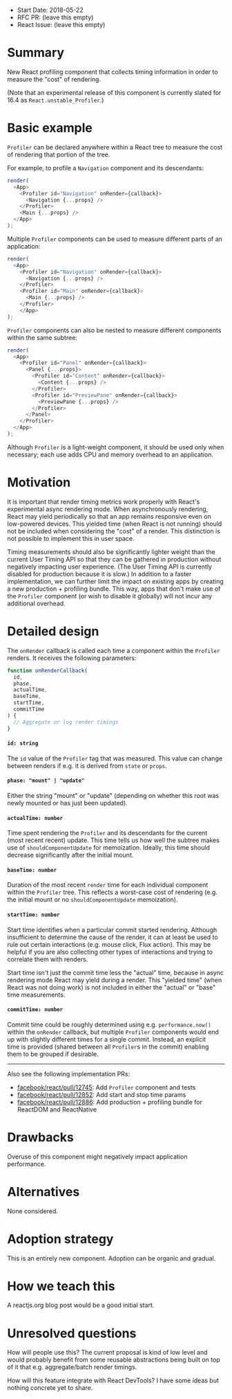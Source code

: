 - Start Date: 2018-05-22
- RFC PR: (leave this empty)
- React Issue: (leave this empty)

# Summary

New React profiling component that collects timing information in order to measure the "cost" of rendering.

(Note that an experimental release of this component is currently slated for 16.4 as `React.unstable_Profiler`.)

# Basic example

`Profiler` can be declared anywhere within a React tree to measure the cost of rendering that portion of the tree.

For example, to profile a `Navigation` component and its descendants:
```js
render(
  <App>
    <Profiler id="Navigation" onRender={callback}>
      <Navigation {...props} />
    </Profiler>
    <Main {...props} />
  </App>
);
```

Multiple `Profiler` components can be used to measure different parts of an application:
```js
render(
  <App>
    <Profiler id="Navigation" onRender={callback}>
      <Navigation {...props} />
    </Profiler>
    <Profiler id="Main" onRender={callback}>
      <Main {...props} />
    </Profiler>
    </App>
);
```

`Profiler` components can also be nested to measure different components within the same subtree:
```js
render(
  <App>
    <Profiler id="Panel" onRender={callback}>
      <Panel {...props}>
        <Profiler id="Content" onRender={callback}>
          <Content {...props} />
        </Profiler>
        <Profiler id="PreviewPane" onRender={callback}>
          <PreviewPane {...props} />
        </Profiler>
      </Panel>
    </Profiler>
  </App>
);
```

Although `Profiler` is a light-weight component, it should be used only when necessary; each use adds CPU and memory overhead to an application.

# Motivation

It is important that render timing metrics work properly with React's experimental async rendering mode. When asynchronously rendering, React may yield periodically so that an app remains responsive even on low-powered devices. This yielded time (when React is not running) should not be included when considering the "cost" of a render. This distinction is not possible to implement this in user space.

Timing measurements should also be significantly lighter weight than the current User Timing API so that they can be gathered in production without negatively impacting user experience. (The User Timing API is currently disabled for production because it is slow.) In addition to a faster implementation, we can further limit the impact on existing apps by creating a new production + profiling bundle. This way, apps that don't make use of the `Profiler` component (or wish to disable it globally) will not incur any additional overhead.

# Detailed design

The `onRender` callback is called each time a component within the `Profiler` renders. It receives the following parameters:
```js
function onRenderCallback(
  id,
  phase,
  actualTime,
  baseTime,
  startTime,
  commitTime
) {
  // Aggregate or log render timings
}

```

#### `id: string`
The `id` value of the `Profiler` tag that was measured. This value can change between renders if e.g. it is derived from `state` or `props`.

#### `phase: "mount" | "update"`
Either the string "mount" or "update" (depending on whether this root was newly mounted or has just been updated).

#### `actualTime: number`
Time spent rendering the `Profiler` and its descendants for the current (most recent recent) update. This time tells us how well the subtree makes use of `shouldComponentUpdate` for memoization. Ideally, this time should decrease significantly after the initial mount.

#### `baseTime: number`
Duration of the most recent `render` time for each individual component within the `Profiler` tree. This reflects a worst-case cost of rendering (e.g. the initial mount or no `shouldComponentUpdate` memoization).

#### `startTime: number`
Start time identifies when a particular commit started rendering. Although insufficient to determine the cause of the render, it can at least be used to rule out certain interactions (e.g. mouse click, Flux action). This may be helpful if you are also collecting other types of interactions and trying to correlate them with renders.

Start time isn't just the commit time less the "actual" time, because in async rendering mode React may yield during a render. This "yielded time" (when React was not doing work) is not included in either the "actual" or "base" time measurements.

#### `commitTime: number`
Commit time could be roughly determined using e.g. `performance.now()` within the `onRender` callback, but multiple `Profiler` components would end up with slightly different times for a single commit. Instead, an explicit time is provided (shared between all `Profiler`s in the commit) enabling them to be grouped if desirable.

---

Also see the following implementation PRs:
* [facebook/react/pull/12745](https://github.com/facebook/react/pull/12745): Add `Profiler` component and tests
* [facebook/react/pull/12852](https://github.com/facebook/react/pull/12852): Add start and stop time params
* [facebook/react/pull/12886](https://github.com/facebook/react/pull/12886): Add production + profiling bundle for ReactDOM and ReactNative

# Drawbacks

Overuse of this component might negatively impact application performance.

# Alternatives

None considered.

# Adoption strategy

This is an entirely new component. Adoption can be organic and gradual.

# How we teach this

A reactjs.org blog post would be a good initial start.

# Unresolved questions

How will people use this? The current proposal is kind of low level and would probably benefit from some reusable abstractions being built on top of it that e.g. aggregate/batch render timings.

How will this feature integrate with React DevTools? I have some ideas but nothing concrete yet to share.